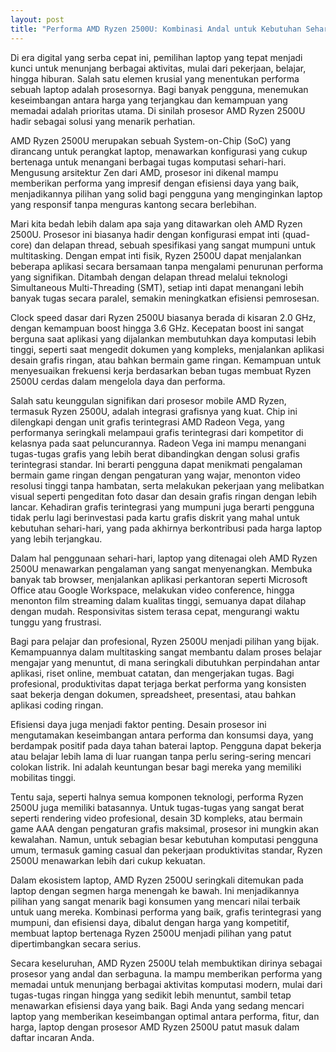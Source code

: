 ```yaml
---
layout: post
title: "Performa AMD Ryzen 2500U: Kombinasi Andal untuk Kebutuhan Sehari-hari dan Produktivitas"
---
```


Di era digital yang serba cepat ini, pemilihan laptop yang tepat menjadi kunci untuk menunjang berbagai aktivitas, mulai dari pekerjaan, belajar, hingga hiburan. Salah satu elemen krusial yang menentukan performa sebuah laptop adalah prosesornya. Bagi banyak pengguna, menemukan keseimbangan antara harga yang terjangkau dan kemampuan yang memadai adalah prioritas utama. Di sinilah prosesor AMD Ryzen 2500U hadir sebagai solusi yang menarik perhatian.

AMD Ryzen 2500U merupakan sebuah System-on-Chip (SoC) yang dirancang untuk perangkat laptop, menawarkan konfigurasi yang cukup bertenaga untuk menangani berbagai tugas komputasi sehari-hari. Mengusung arsitektur Zen dari AMD, prosesor ini dikenal mampu memberikan performa yang impresif dengan efisiensi daya yang baik, menjadikannya pilihan yang solid bagi pengguna yang menginginkan laptop yang responsif tanpa menguras kantong secara berlebihan.

Mari kita bedah lebih dalam apa saja yang ditawarkan oleh AMD Ryzen 2500U. Prosesor ini biasanya hadir dengan konfigurasi empat inti (quad-core) dan delapan thread, sebuah spesifikasi yang sangat mumpuni untuk multitasking. Dengan empat inti fisik, Ryzen 2500U dapat menjalankan beberapa aplikasi secara bersamaan tanpa mengalami penurunan performa yang signifikan. Ditambah dengan delapan thread melalui teknologi Simultaneous Multi-Threading (SMT), setiap inti dapat menangani lebih banyak tugas secara paralel, semakin meningkatkan efisiensi pemrosesan.

Clock speed dasar dari Ryzen 2500U biasanya berada di kisaran 2.0 GHz, dengan kemampuan boost hingga 3.6 GHz. Kecepatan boost ini sangat berguna saat aplikasi yang dijalankan membutuhkan daya komputasi lebih tinggi, seperti saat mengedit dokumen yang kompleks, menjalankan aplikasi desain grafis ringan, atau bahkan bermain game ringan. Kemampuan untuk menyesuaikan frekuensi kerja berdasarkan beban tugas membuat Ryzen 2500U cerdas dalam mengelola daya dan performa.

Salah satu keunggulan signifikan dari prosesor mobile AMD Ryzen, termasuk Ryzen 2500U, adalah integrasi grafisnya yang kuat. Chip ini dilengkapi dengan unit grafis terintegrasi AMD Radeon Vega, yang performanya seringkali melampaui grafis terintegrasi dari kompetitor di kelasnya pada saat peluncurannya. Radeon Vega ini mampu menangani tugas-tugas grafis yang lebih berat dibandingkan dengan solusi grafis terintegrasi standar. Ini berarti pengguna dapat menikmati pengalaman bermain game ringan dengan pengaturan yang wajar, menonton video resolusi tinggi tanpa hambatan, serta melakukan pekerjaan yang melibatkan visual seperti pengeditan foto dasar dan desain grafis ringan dengan lebih lancar. Kehadiran grafis terintegrasi yang mumpuni juga berarti pengguna tidak perlu lagi berinvestasi pada kartu grafis diskrit yang mahal untuk kebutuhan sehari-hari, yang pada akhirnya berkontribusi pada harga laptop yang lebih terjangkau.

Dalam hal penggunaan sehari-hari, laptop yang ditenagai oleh AMD Ryzen 2500U menawarkan pengalaman yang sangat menyenangkan. Membuka banyak tab browser, menjalankan aplikasi perkantoran seperti Microsoft Office atau Google Workspace, melakukan video conference, hingga menonton film streaming dalam kualitas tinggi, semuanya dapat dilahap dengan mudah. Responsivitas sistem terasa cepat, mengurangi waktu tunggu yang frustrasi.

Bagi para pelajar dan profesional, Ryzen 2500U menjadi pilihan yang bijak. Kemampuannya dalam multitasking sangat membantu dalam proses belajar mengajar yang menuntut, di mana seringkali dibutuhkan perpindahan antar aplikasi, riset online, membuat catatan, dan mengerjakan tugas. Bagi profesional, produktivitas dapat terjaga berkat performa yang konsisten saat bekerja dengan dokumen, spreadsheet, presentasi, atau bahkan aplikasi coding ringan.

Efisiensi daya juga menjadi faktor penting. Desain prosesor ini mengutamakan keseimbangan antara performa dan konsumsi daya, yang berdampak positif pada daya tahan baterai laptop. Pengguna dapat bekerja atau belajar lebih lama di luar ruangan tanpa perlu sering-sering mencari colokan listrik. Ini adalah keuntungan besar bagi mereka yang memiliki mobilitas tinggi.

Tentu saja, seperti halnya semua komponen teknologi, performa Ryzen 2500U juga memiliki batasannya. Untuk tugas-tugas yang sangat berat seperti rendering video profesional, desain 3D kompleks, atau bermain game AAA dengan pengaturan grafis maksimal, prosesor ini mungkin akan kewalahan. Namun, untuk sebagian besar kebutuhan komputasi pengguna umum, termasuk gaming casual dan pekerjaan produktivitas standar, Ryzen 2500U menawarkan lebih dari cukup kekuatan.

Dalam ekosistem laptop, AMD Ryzen 2500U seringkali ditemukan pada laptop dengan segmen harga menengah ke bawah. Ini menjadikannya pilihan yang sangat menarik bagi konsumen yang mencari nilai terbaik untuk uang mereka. Kombinasi performa yang baik, grafis terintegrasi yang mumpuni, dan efisiensi daya, dibalut dengan harga yang kompetitif, membuat laptop bertenaga Ryzen 2500U menjadi pilihan yang patut dipertimbangkan secara serius.

Secara keseluruhan, AMD Ryzen 2500U telah membuktikan dirinya sebagai prosesor yang andal dan serbaguna. Ia mampu memberikan performa yang memadai untuk menunjang berbagai aktivitas komputasi modern, mulai dari tugas-tugas ringan hingga yang sedikit lebih menuntut, sambil tetap menawarkan efisiensi daya yang baik. Bagi Anda yang sedang mencari laptop yang memberikan keseimbangan optimal antara performa, fitur, dan harga, laptop dengan prosesor AMD Ryzen 2500U patut masuk dalam daftar incaran Anda.

